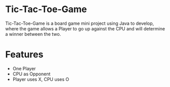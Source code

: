# Tic-Tac-Toe-Game

Tic-Tac-Toe-Game is a board game mini project using Java to develop, where the game allows a Player to go up against the CPU and will determine a winner between the two.


# Features
- One Player
- CPU as Opponent
- Player uses X, CPU uses O
